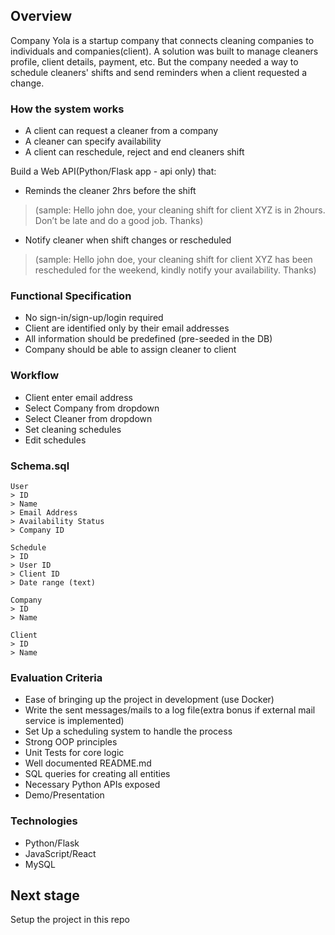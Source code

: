 
## Overview
Company Yola is a startup company that connects cleaning companies to individuals and companies(client). A solution was built to manage cleaners profile, client details, payment, etc. But the company needed a way to schedule cleaners' shifts and send reminders when a client requested a change.

### How the system works
* A client can request a cleaner from a company
* A cleaner can specify availability
* A client can reschedule, reject and end cleaners shift
  
Build a Web API(Python/Flask app - api only)  that:
- Reminds the cleaner 2hrs before the shift 
>(sample: Hello john doe, your cleaning shift for client XYZ is in 2hours. Don’t be late and do a good job. Thanks)

- Notify cleaner when shift changes or rescheduled
> (sample: Hello john doe, your cleaning shift for client XYZ has been rescheduled for the weekend, kindly notify your availability. Thanks)

### Functional Specification
* No sign-in/sign-up/login required
* Client are identified only by their email addresses
* All information should be predefined (pre-seeded in the DB)
* Company should be able to assign cleaner to client

### Workflow
* Client enter email address
* Select Company from dropdown
* Select Cleaner from dropdown
* Set cleaning schedules
* Edit schedules 

### Schema.sql 
```
User
> ID 
> Name 
> Email Address 
> Availability Status
> Company ID

Schedule
> ID
> User ID
> Client ID
> Date range (text)

Company 
> ID 
> Name

Client
> ID 
> Name
```
### Evaluation Criteria
* Ease of bringing up the project in development (use Docker)
* Write the sent messages/mails to a log file(extra bonus if external mail service is implemented)
* Set Up a scheduling system to handle the process
* Strong OOP principles
* Unit Tests for core logic
* Well documented README.md
* SQL queries for creating all entities
* Necessary Python APIs exposed
* Demo/Presentation


### Technologies
* Python/Flask
* JavaScript/React
* MySQL

## Next stage
Setup the project in this repo

